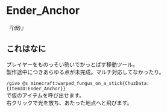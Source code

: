 # Ender_Anchor
*『(仮)』*

## これはなに
プレイヤーをものっそい勢いでかっとばす移動ツール。  
製作途中につきあらゆる点が未完成。マルチ対応してなかったり。 
  
```/give @s minecraft:warped_fungus_on_a_stick{ChuzData:{ItemID:Ender_Anchor}}```  
で仮のアイテムを呼び出せます。  
右クリックで光を放ち、あたった地点へと飛びます。
